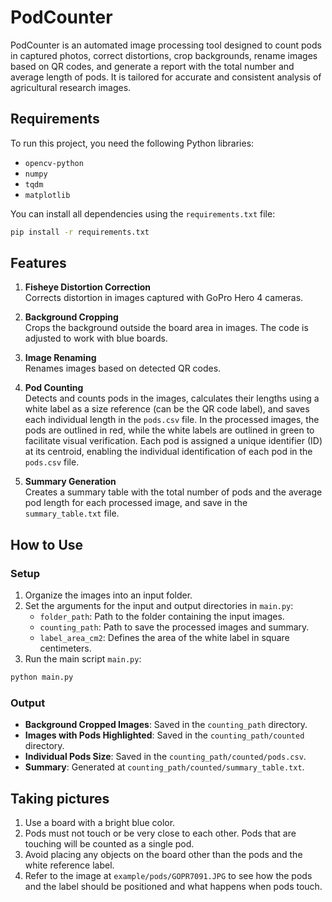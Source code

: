 # PodCounter

PodCounter is an automated image processing tool designed to count pods in captured photos, correct distortions, crop backgrounds, rename images based on QR codes, and generate a report with the total number and average length of pods. It is tailored for accurate and consistent analysis of agricultural research images.

## Requirements
To run this project, you need the following Python libraries:
- `opencv-python`
- `numpy`
- `tqdm`
- `matplotlib`

You can install all dependencies using the `requirements.txt` file:
```bash 
pip install -r requirements.txt
```

## Features
1. **Fisheye Distortion Correction**  
   Corrects distortion in images captured with GoPro Hero 4 cameras.

2. **Background Cropping**  
   Crops the background outside the board area in images. The code is adjusted to work with blue boards.

3. **Image Renaming**  
   Renames images based on detected QR codes.

4. **Pod Counting**  
   Detects and counts pods in the images, calculates their lengths using a white label as a size reference (can be the QR code label), and saves each individual length in the `pods.csv` file.
   In the processed images, the pods are outlined in red, while the white labels are outlined in green to facilitate visual verification. Each pod is assigned a unique identifier (ID) at its centroid, enabling the individual identification of each pod in the `pods.csv` file.

6. **Summary Generation**  
   Creates a summary table with the total number of pods and the average pod length for each processed image, and save in the `summary_table.txt` file.

## How to Use
### Setup
1. Organize the images into an input folder.
2. Set the arguments for the input and output directories in `main.py`:
   - `folder_path`: Path to the folder containing the input images.
   - `counting_path`: Path to save the processed images and summary.
   - `label_area_cm2`: Defines the area of the white label in square centimeters.
3. Run the main script `main.py`:
```bash 
python main.py
```

### Output
- **Background Cropped Images**: Saved in the `counting_path` directory.
- **Images with Pods Highlighted**: Saved in the `counting_path/counted` directory.
- **Individual Pods Size**: Saved in the `counting_path/counted/pods.csv`.
- **Summary**: Generated at `counting_path/counted/summary_table.txt`.

## Taking pictures
1. Use a board with a bright blue color.
2. Pods must not touch or be very close to each other. Pods that are touching will be counted as a single pod.
3. Avoid placing any objects on the board other than the pods and the white reference label.
4. Refer to the image at `example/pods/GOPR7091.JPG` to see how the pods and the label should be positioned and what happens when pods touch.


